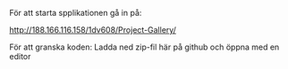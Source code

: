 För att starta spplikationen gå in på:

http://188.166.116.158/1dv608/Project-Gallery/


För att granska koden:
 Ladda ned zip-fil här på github och öppna med en editor

